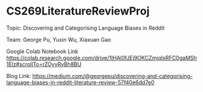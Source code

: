 # CS269LiteratureReviewProj

Topic: Discovering and Categorising Language Biases in Reddit

Team: George Pu, Yuxin Wu, Xiaxuan Gao

Google Colab Notebook Link
https://colab.research.google.com/drive/1IHAl0fJEj9OKCZmjqIxRFC0gaMSh1EIz#scrollTo=rZOyyRyBh8BU

Blog Link:
https://medium.com/@georgepu/discovering-and-categorising-language-biases-in-reddit-literature-review-57f40e6dd7e0

